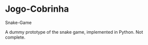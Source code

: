# Jogo-Cobrinha
Snake-Game

A dummy prototype of the snake game, implemented in Python. Not complete.
